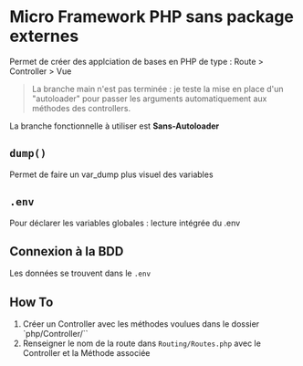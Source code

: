 # Micro Framework PHP sans package externes

Permet de créer des applciation de bases en PHP de type :
Route > Controller > Vue

> La branche main n'est pas terminée : je teste la mise en place d'un "autoloader" pour passer les arguments automatiquement aux méthodes des controllers.

La branche fonctionnelle à utiliser est **Sans-Autoloader**

## `dump()`
Permet de faire un var_dump plus visuel des variables

## `.env`
Pour déclarer les variables globales : lecture intégrée du .env

## Connexion à la BDD
Les données se trouvent dans le `.env`

## How To
1. Créer un Controller avec les méthodes voulues dans le dossier `php/Controller/``
2. Renseigner le nom de la route dans `Routing/Routes.php` avec le Controller et la Méthode associée


